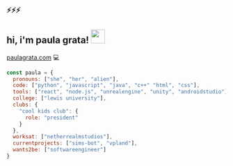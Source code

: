 ### ⚡⚡⚡
## hi, i'm paula grata! <img src="https://cdn3.emoji.gg/emojis/5226-bongocat-wave.gif" width="32">
[paulagrata.com](https://paulagrata.com) 💻

```JavaScript
const paula = {
  pronouns: ["she", "her", "alien"],
  code: ["python", "javascript", "java", "c++" "html", "css"],
  tools: ["react", "node.js", "unrealengine", "unity", "androidstudio"],
  college: ["lewis university"],
  clubs: {
    "cool kids club": {
      role: "president"
    }
  },
  worksat: ["netherrealmstudios"],
  currentprojects: ["sims-bot", "vpland"],
  wants2be: ["softwareengineer"]
}
```
